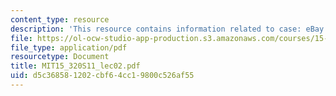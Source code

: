 ```yaml
---
content_type: resource
description: 'This resource contains information related to case: eBay.'
file: https://ol-ocw-studio-app-production.s3.amazonaws.com/courses/15-320-strategic-organizational-design-spring-2011/d5c368581202cbf64cc19800c526af55_MIT15_320S11_lec02.pdf
file_type: application/pdf
resourcetype: Document
title: MIT15_320S11_lec02.pdf
uid: d5c36858-1202-cbf6-4cc1-9800c526af55
---
```

